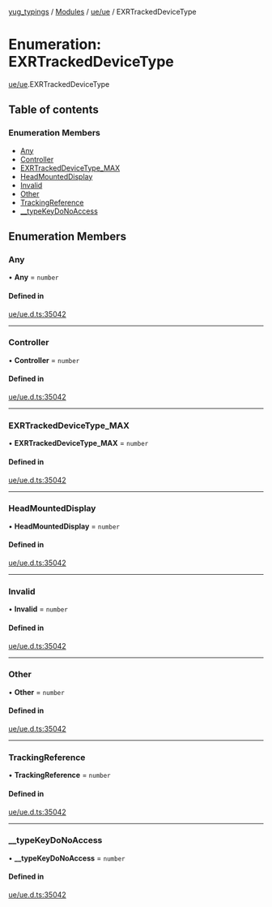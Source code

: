 [yug_typings](../README.md) / [Modules](../modules.md) / [ue/ue](../modules/ue_ue.md) / EXRTrackedDeviceType

# Enumeration: EXRTrackedDeviceType

[ue/ue](../modules/ue_ue.md).EXRTrackedDeviceType

## Table of contents

### Enumeration Members

- [Any](ue_ue.EXRTrackedDeviceType.md#any)
- [Controller](ue_ue.EXRTrackedDeviceType.md#controller)
- [EXRTrackedDeviceType\_MAX](ue_ue.EXRTrackedDeviceType.md#exrtrackeddevicetype_max)
- [HeadMountedDisplay](ue_ue.EXRTrackedDeviceType.md#headmounteddisplay)
- [Invalid](ue_ue.EXRTrackedDeviceType.md#invalid)
- [Other](ue_ue.EXRTrackedDeviceType.md#other)
- [TrackingReference](ue_ue.EXRTrackedDeviceType.md#trackingreference)
- [\_\_typeKeyDoNoAccess](ue_ue.EXRTrackedDeviceType.md#__typekeydonoaccess)

## Enumeration Members

### Any

• **Any** = `number`

#### Defined in

[ue/ue.d.ts:35042](https://github.com/YugMetaverse/yug_typings/blob/b7d9b19/ue/ue.d.ts#L35042)

___

### Controller

• **Controller** = `number`

#### Defined in

[ue/ue.d.ts:35042](https://github.com/YugMetaverse/yug_typings/blob/b7d9b19/ue/ue.d.ts#L35042)

___

### EXRTrackedDeviceType\_MAX

• **EXRTrackedDeviceType\_MAX** = `number`

#### Defined in

[ue/ue.d.ts:35042](https://github.com/YugMetaverse/yug_typings/blob/b7d9b19/ue/ue.d.ts#L35042)

___

### HeadMountedDisplay

• **HeadMountedDisplay** = `number`

#### Defined in

[ue/ue.d.ts:35042](https://github.com/YugMetaverse/yug_typings/blob/b7d9b19/ue/ue.d.ts#L35042)

___

### Invalid

• **Invalid** = `number`

#### Defined in

[ue/ue.d.ts:35042](https://github.com/YugMetaverse/yug_typings/blob/b7d9b19/ue/ue.d.ts#L35042)

___

### Other

• **Other** = `number`

#### Defined in

[ue/ue.d.ts:35042](https://github.com/YugMetaverse/yug_typings/blob/b7d9b19/ue/ue.d.ts#L35042)

___

### TrackingReference

• **TrackingReference** = `number`

#### Defined in

[ue/ue.d.ts:35042](https://github.com/YugMetaverse/yug_typings/blob/b7d9b19/ue/ue.d.ts#L35042)

___

### \_\_typeKeyDoNoAccess

• **\_\_typeKeyDoNoAccess** = `number`

#### Defined in

[ue/ue.d.ts:35042](https://github.com/YugMetaverse/yug_typings/blob/b7d9b19/ue/ue.d.ts#L35042)
